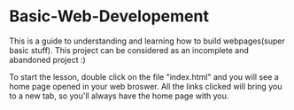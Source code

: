 # Basic-Web-Developement
This is a guide to understanding and learning how to build webpages(super basic stuff).
This project can be considered as an incomplete and abandoned project :)

To start the lesson, double click on the file "index.html" and you will see a home page opened in your web broswer.
All the links clicked will bring you to a new tab, so you'll always have the home page with you.
